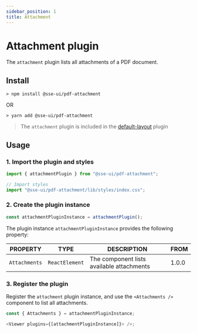 ```yaml
---
sidebar_position: 1
title: Attachment
---
```


# Attachment plugin

The `attachment` plugin lists all attachments of a PDF document.

## Install

```
> npm install @sse-ui/pdf-attachment
```

OR

```
> yarn add @sse-ui/pdf-attachment
```

> The `attachment` plugin is included in the [default-layout](/docs/ui/sse-pdf-viewer/plugin/default-layout) plugin

## Usage

### 1. Import the plugin and styles

```javascript
import { attachmentPlugin } from "@sse-ui/pdf-attachment";

// Import styles
import "@sse-ui/pdf-attachment/lib/styles/index.css";
```

### 2. Create the plugin instance

```javascript
const attachmentPluginInstance = attachmentPlugin();
```

The plugin instance `attachmentPluginInstance` provides the following property:

| PROPERTY      | TYPE           | DESCRIPTION                               | FROM  |
| ------------- | -------------- | ----------------------------------------- | ----- |
| `Attachments` | `ReactElement` | The component lists available attachments | 1.0.0 |

### 3. Register the plugin

Register the `attachment` plugin instance, and use the `<Attachments />` component to list all attachments.

```javascript
const { Attachments } = attachmentPluginInstance;

<Viewer plugins={[attachmentPluginInstance]}> />;
```

<!-- ## See also -->
